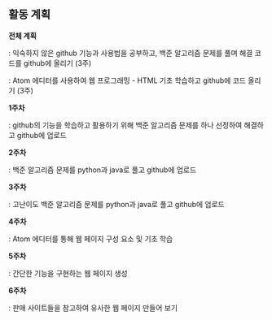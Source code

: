 ## 활동 계획




**전체 계획**

: 익숙하지 않은 github 기능과 사용법을 공부하고, 백준 알고리즘 문제를 풀며 해결 코드를 github에 올리기 (3주)

: Atom 에디터를 사용하여 웹 프로그래밍 - HTML 기초 학습하고 github에 코드 올리기 (3주)


**1주차**

: github의 기능을 학습하고 활용하기 위해 백준 알고리즘 문제를 하나 선정하여 해결하고 github에 업로드


**2주차**

: 백준 알고리즘 문제를 python과 java로 풀고 github에 업로드

**3주차**

: 고난이도 백준 알고리즘 문제를 python과 java로 풀고 github에 업로드

**4주차**

: Atom 에디터를 통해 웹 페이지 구성 요소 및 기초 학습


**5주차**

: 간단한 기능을 구현하는 웹 페이지 생성


**6주차**

: 판매 사이트들을 참고하여 유사한 웹 페이지 만들어 보기


